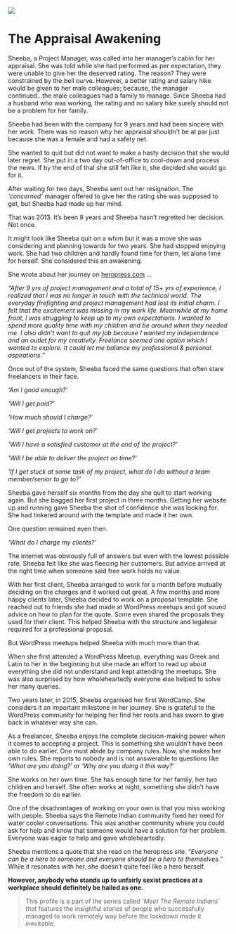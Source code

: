 ![](/interviews/sheeba/sheeba-toon.jpg)

# The Appraisal Awakening

Sheeba, a Project Manager,  was called into her manager’s cabin for her appraisal. She was told while she had performed as per expectation, they were unable to give her the deserved rating. The reason? They were constrained by the bell curve. However, a better rating and salary hike would be given to her male colleagues; because, the manager continued...the male colleagues  had a family to manage. Since Sheeba had a husband who was working, the rating and no salary hike surely should not be a problem for her family.

Sheeba had been with the company for 9 years and had been sincere with her work. There was no reason why her appraisal shouldn’t be at par just because she was a female and had a safety net. 

She wanted to quit but did not want to make a hasty decision that she would later regret. She put in a two day out-of-office to cool-down and process the news. If by the end of that she still felt like it, she decided she would go for it. 

After waiting for two days,  Sheeba sent out her resignation. The *‘concerned’* manager offered to give her the rating she was supposed to get, but Sheeba had made up her mind. 

That was 2013. It’s been 8 years and Sheeba hasn’t regretted her decision. Not once. 

It might look like Sheeba quit on a whim but it was a move she was considering and planning towards for two years. She had stopped enjoying work. She had two children and hardly found time for them, let alone time for herself. She considered this an awakening.  

She wrote about her journey on [heropress.com](https://heropress.com/essays/find-a-way-not-excuses/) ...

*“After 9 yrs of project management and a total of 15+ yrs of experience, I realized that I was no longer in touch with the technical world. The everyday firefighting and project management had lost its initial charm. I felt that the excitement was missing in my work life. Meanwhile at my home front, I was struggling to keep up to my own expectations. I wanted to spend more quality time with my children and be around when they needed me. I also didn’t want to quit my job because I wanted my independence and an outlet for my creativity. Freelance seemed one option which I wanted to explore. It could let me balance my professional & personal aspirations.”* 

Once out of the system, Sheeba faced the same questions that often stare freelancers in their face. 

*‘Am I good enough?’* 

*‘Will I get paid?’*

*‘How much should I charge?’* 

*‘Will I get projects to work on?’* 

*‘Will I have a satisfied customer at the end of the project?’* 

*‘Will I be able to deliver the project on time?’* 

*‘If I get stuck at some task of my project, what do I do without a team member/senior to go to?’* 

Sheeba gave herself six months from the day she quit to start working again. But she bagged her first project in three months. Getting her website up and running gave Sheeba the shot of confidence she was looking for. She had tinkered around with the template and made it her own.

One question remained even then. 

*‘What do I charge my clients?’* 

The internet was obviously full of answers but even with the lowest possible rate, Sheeba felt like she was fleecing her customers. But advice arrived at the right time when someone said free work holds no value. 

With her first client, Sheeba arranged to work for a month before mutually deciding on the charges and it worked out great. A few months and more happy clients later, Sheeba decided to work on a proposal template. She reached out to friends she had made at WordPress meetups and got sound advice on how to plan for the quote. Some even shared the proposals they used for their client. This helped Sheeba with the structure and legalese required for a professional proposal. 

But WordPress meetups helped Sheeba with much more than that. 

When she first attended a WordPress Meetup, everything was Greek and Latin to her in the beginning but she made an effort to read up about everything she did not understand and kept attending the meetups. She was also surprised by how wholeheartedly everyone else helped to solve her many queries. 

Two years later, in 2015, Sheeba organised her first WordCamp. She considers it an important milestone in her journey. She is grateful to the WordPress community for helping her find her roots and has sworn to give back in whatever way she can. 

As a freelancer, Sheeba enjoys the complete decision-making power when it comes to accepting a project. This is something she wouldn’t have been able to do earlier. One must abide by company rules. Now, she makes her own rules. She reports to nobody and is not answerable to questions like *‘What are you doing?’* or *‘Why are you doing it this way?’*

She works on her own time. She has enough time for her family, her two children and herself. She often works at night, something she didn’t have the freedom to do earlier. 

One of the disadvantages of working on your own is that you miss working with people. Sheeba says the Remote Indian community fixed her need for water cooler conversations. This was another community where you could ask for help and know that someone would have a solution for her problem. Everyone was eager to help and gave wholeheartedly. 

Sheeba mentions a quote that she read on the heropress site. “*Everyone can be a hero to someone and everyone should be a hero to themselves.*” While it resonates with her, she doesn’t quite feel like a hero herself. 

**However, anybody who stands up to unfairly sexist practices at a workplace should definitely be hailed as one.** 

> This profile is a part of the series called *‘Meet The Remote Indians’* that features the insightful stories of people who successfully managed to work remotely way before the lockdown made it inevitable.